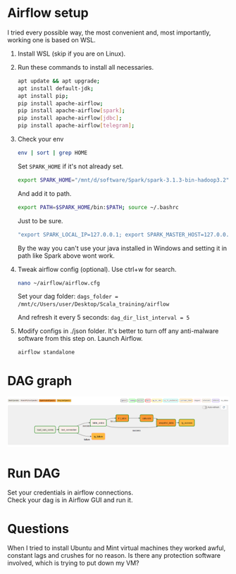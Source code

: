 # Airflow setup
I tried every possible way, the most convenient and, most importantly, working one is based on WSL.

1. Install WSL (skip if you are on Linux).


2. Run these commands to install all necessaries.
    ```bash
    apt update && apt upgrade;
    apt install default-jdk;
    apt install pip;
    pip install apache-airflow;
    pip install apache-airflow[spark];
    pip install apache-airflow[jdbc];
    pip install apache-airflow[telegram];
    ```

3. Check your env
    ```bash
    env | sort | grep HOME
    ```
    Set `SPARK_HOME` if it's not already set.
    ```bash
    export SPARK_HOME="/mnt/d/software/Spark/spark-3.1.3-bin-hadoop3.2"
    ```
    And add it to path.
    ```bash
    export PATH=$SPARK_HOME/bin:$PATH; source ~/.bashrc
    ```
   Just to be sure.
   ```bash
   "export SPARK_LOCAL_IP=127.0.0.1; export SPARK_MASTER_HOST=127.0.0.1" >> ~/.bashrc
   ```
    By the way you can't use your java installed in Windows and setting it in path like Spark above wont work.


5. Tweak airflow config (optional). Use ctrl+w for search.
    ```bash
    nano ~/airflow/airflow.cfg
    ```
    
    Set your dag folder: `dags_folder = /mnt/c/Users/user/Desktop/Scala_training/airflow`  
  
    And refresh it every 5 seconds: `dag_dir_list_interval = 5`  
  
7. Modify configs in ./json folder. It's better to turn off any anti-malware software from this step on. Launch Airflow.
    ```bash
    airflow standalone
    ```

# DAG graph
<img src="./graph.png">


# Run DAG
Set your credentials in airflow connections.  
Check your dag is in Airflow GUI and run it.


# Questions
When I tried to install Ubuntu and Mint virtual machines they worked awful, constant lags and crushes
for no reason. Is there any protection software involved, which is trying to put down my VM?
